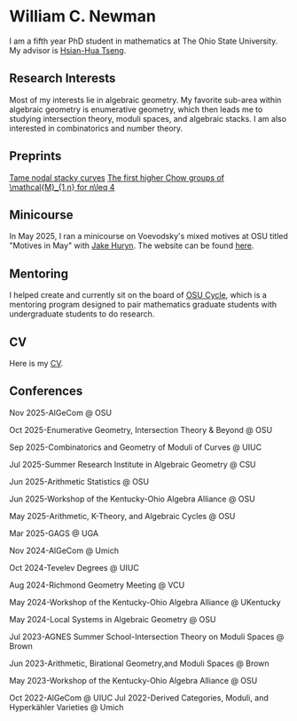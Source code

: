 # William C. Newman
I am a fifth year PhD student in mathematics at The Ohio State University. My advisor is [Hsian-Hua Tseng](https://people.math.osu.edu/tseng.109/). 
## Research Interests
Most of my interests lie in algebraic geometry. My favorite sub-area within algebraic geometry is enumerative geometry, which then leads me to studying intersection theory, moduli spaces, and algebraic stacks. I am also interested in combinatorics and number theory.  
## Preprints
[Tame nodal stacky curves](https://arxiv.org/abs/2509.20629)
[The first higher Chow groups of \mathcal{M}_{1,n} for n\leq 4](https://arxiv.org/abs/2508.20264) 
## Minicourse
In May 2025, I ran a minicourse on Voevodsky's mixed motives at OSU titled "Motives in May" with [Jake Huryn](https://jakehuryn.github.io/). The website can be found [here](https://jakehuryn.github.io/motives-in-may/).
## Mentoring
I helped create and currently sit on the board of [OSU Cycle](https://math.osu.edu/undergrad/osu-cycle), which is a mentoring program designed to pair mathematics graduate students with undergraduate students to do research. 
## CV
Here is my [CV](CV.pdf).
## Conferences
Nov 2025-AlGeCom @ OSU

Oct 2025-Enumerative  Geometry, Intersection Theory & Beyond @ OSU

Sep 2025-Combinatorics and Geometry of Moduli of Curves @ UIUC

Jul 2025-Summer Research Institute in Algebraic Geometry @ CSU

Jun 2025-Arithmetic Statistics @ OSU

Jun 2025-Workshop of the Kentucky-Ohio Algebra Alliance @ OSU

May 2025-Arithmetic, K-Theory, and Algebraic Cycles @ OSU

Mar 2025-GAGS @ UGA

Nov 2024-AlGeCom @ Umich

Oct 2024-Tevelev Degrees @ UIUC

Aug 2024-Richmond Geometry Meeting @ VCU

May 2024-Workshop of the Kentucky-Ohio Algebra Alliance @ UKentucky

May 2024-Local Systems in Algebraic Geometry @ OSU

Jul 2023-AGNES Summer School-Intersection Theory on Moduli Spaces @ Brown

Jun 2023-Arithmetic, Birational Geometry,and Moduli Spaces @ Brown

May 2023-Workshop of the Kentucky-Ohio Algebra Alliance @ OSU

Oct 2022-AlGeCom @ UIUC
Jul 2022-Derived Categories, Moduli, and Hyperkähler Varieties @ Umich

